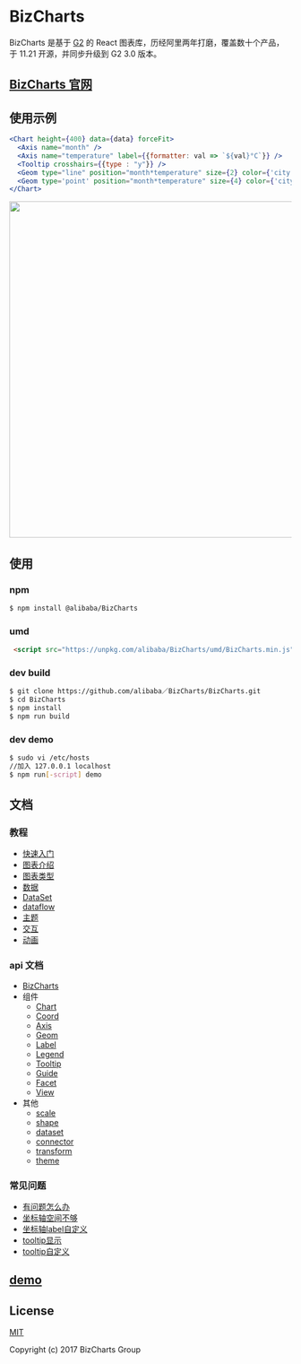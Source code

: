 # BizCharts

BizCharts 是基于 [G2](https://antv.alipay.com/) 的 React 图表库，历经阿里两年打磨，覆盖数十个产品，于 11.21 开源，并同步升级到 G2 3.0 版本。

## [BizCharts 官网](https://alibaba.github.io/BizCharts/)

## 使用示例
```jsx
<Chart height={400} data={data} forceFit>
  <Axis name="month" />
  <Axis name="temperature" label={{formatter: val => `${val}°C`}} />
  <Tooltip crosshairs={{type : "y"}} />
  <Geom type="line" position="month*temperature" size={2} color={'city'} />
  <Geom type='point' position="month*temperature" size={4} color={'city'} />
</Chart>
```

<img width="600" src="https://img.alicdn.com/tfs/TB1PMfgdZrI8KJjy0FhXXbfnpXa-1408-811.png" />

## 使用

### npm
```sh
$ npm install @alibaba/BizCharts
```

### umd
```html
 <script src="https://unpkg.com/alibaba/BizCharts/umd/BizCharts.min.js"></script>
```

### dev build
```sh
$ git clone https://github.com/alibaba／BizCharts/BizCharts.git
$ cd BizCharts
$ npm install
$ npm run build
```

### dev demo

```sh
$ sudo vi /etc/hosts
//加入 127.0.0.1 localhost
$ npm run[-script] demo
```

## 文档
### 教程
- [快速入门](doc/tutorial/start.md)
- [图表介绍](./doc/tutorial/chart.md)
- [图表类型](./doc/tutorial/chartType.md)
- [数据](./doc/tutorial/data.md)
- [DataSet](./doc/tutorial/dataset.md)
- [dataflow](./doc/tutorial/dataflow.md)
- [主题](./doc/tutorial/theme.md)
- [交互](./doc/tutorial/interaction.md)
- [动画](./doc/tutorial/animate.md)

### api 文档
- [BizCharts](./doc/api/bizcharts.md)
- 组件
  - [Chart](./doc/api/chart.md)
  - [Coord](./doc/api/coord.md)
  - [Axis](./doc/api/axis.md)
  - [Geom](./doc/api/geom.md)
  - [Label](./doc/api/label.md)
  - [Legend](./doc/api/legend.md)
  - [Tooltip](./doc/api/tooltip.md)
  - [Guide](./doc/api/guide.md)
  - [Facet](./doc/api/facet.md)
  - [View](./doc/api/view.md)
- 其他
  - [scale](./doc/api/scale.md)
  - [shape](./doc/api/shape.md)
  - [dataset](./doc/api/dataset.md)
  - [connector](./doc/api/connector.md)
  - [transform](./doc/api/transform.md)
  - [theme](./doc/api/theme.md)

### 常见问题
- [有问题怎么办](./doc/faq/faq.md#ques)
- [坐标轴空间不够](./doc/faq/faq.md#axisSpace)
- [坐标轴label自定义](./doc/faq/faq.md#customLabel)
- [tooltip显示](./doc/faq/faq.md#tooltipShow)
- [tooltip自定义](./doc/faq/faq.md#customTooltip)


## [demo](https://alibaba.github.io/BizCharts/demo.html)


## License

[MIT](http://opensource.org/licenses/MIT)

Copyright (c) 2017 BizCharts Group
